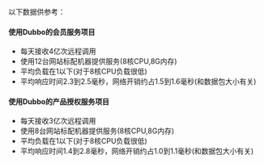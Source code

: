以下数据供参考：

#### 使用Dubbo的会员服务项目

* 每天接收4亿次远程调用
* 使用12台网站标配机器提供服务(8核CPU,8G内存)
* 平均负载在1以下(对于8核CPU负载很低)
* 平均响应时间2.3到2.5毫秒，网络开销约占1.5到1.6毫秒(和数据包大小有关)

#### 使用Dubbo的产品授权服务项目

* 每天接收3亿次远程调用
* 使用8台网站标配机器提供服务(8核CPU,8G内存)
* 平均负载在1以下(对于8核CPU负载很低)
* 平均响应时间1.4到2.8毫秒，网络开销约占1.0到1.1毫秒(和数据包大小有关)